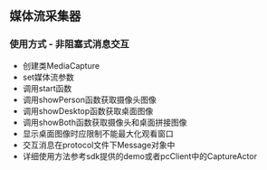 ## 媒体流采集器


### 使用方式 - 非阻塞式消息交互

- 创建类MediaCapture
- set媒体流参数
- 调用start函数
- 调用showPerson函数获取摄像头图像
- 调用showDesktop函数获取桌面图像
- 调用showBoth函数获取摄像头和桌面拼接图像
- 显示桌面图像时应限制不能最大化观看窗口
- 交互消息在protocol文件下Message对象中
- 详细使用方法参考sdk提供的demo或者pcClient中的CaptureActor

